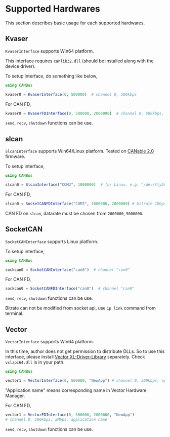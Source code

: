 # Supported Hardwares

This section describes basic usage for each supported hardwares.

## Kvaser

`KvaserInterface` supports Win64 platform.

This interface requires `canlib32.dll` (should be installed along with the device driver). 

To setup interface, do something like below,

```jl
using CANBus

kvaser0 = KvaserInterface(0, 500000)  # channel 0, 500kbps
```

For CAN FD,
```jl
kvaser0 = KvaserFDInterface(0, 500000, 2000000)  # channel 0, 500kbps, 2Mbps
```

`send`, `recv`, `shutdown` functions can be use.

## slcan

`SlcanInterface` supports Win64/Linux platform. Tested on [CANable 2.0](https://canable.io/) firmware.

To setup interface, 

```jl
using CANBus

slcan0 = SlcanInterface("COM3", 1000000)  # for Linux, e.g. "/dev/ttyACM0"
```

For CAN FD,
```jl
slcan0 = SocketCANFDInterface("COM3", 1000000, 2000000) # bitrate 1Mbps, datarate 2Mbps
```

CAN FD on `slcan`, datarate must be chosen from `2000000`, `5000000`.


## SocketCAN

`SocketCANInterface` supports Linux platform.

To setup interface, 

```jl
using CANBus

sockcan0 = SocketCANInterface("can0")  # channel "can0"
```

For CAN FD,
```jl
sockcan0 = SocketCANFDInterface("can0")  # channel "can0"
```


`send`, `recv`, `shutdown` functions can be use.

Bitrate can not be modified from socket api, use `ip link` command from terminal.


## Vector

`VectorInterface` supports Win64 platform. 

In this time, author does not get permission to distribute DLLs. So to use this interface, 
please install [Vector XL-Driver-Library](https://www.vector.com/jp/ja/products/products-a-z/libraries-drivers/xl-driver-library/#) separately. Check `vxlapi64.dll` is in your path.

```jl
using CANBus

vector1 = VectorInterface(0, 500000, "NewApp") # channel 0, 500kbps, application name
```

"Application name" means corresponding name in Vector Hardware Manager.

For CAN FD,
```jl
vector1 = VectorFDInterface(0, 500000, 2000000, "NewApp")
# channel 0, 500kbps, 2Mbps, application name
```


`send`, `recv`, `shutdown` functions can be use.
